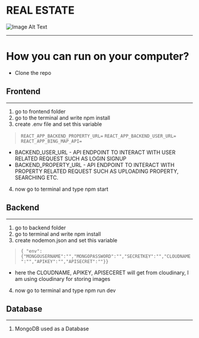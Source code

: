 # REAL ESTATE

![Image Alt Text](https://raw.github.com/vishalkumar9/REAL-ESTATE/main/frontend/src/components/image/Website.png)

---
# How you can run on your computer?
- Clone the repo
## Frontend
---
1. go to frontend folder
2. go to the terminal and write npm install
3. create .env file and set this variable

> `REACT_APP_BACKEND_PROPERTY_URL=`
> `REACT_APP_BACKEND_USER_URL=`
> `REACT_APP_BING_MAP_API=`
* BACKEND_USER_URL - API ENDPOINT TO INTERACT WITH USER RELATED REQUEST SUCH AS LOGIN SIGNUP
* BACKEND_PROPERTY_URL - API ENDPOINT TO INTERACT WITH PROPERTY RELATED REQUEST SUCH AS UPLOADING PROPERTY, SEARCHING ETC.
4. now go to terminal and type npm start


## Backend
---
1. go to backend folder
2. go to terminal and write npm install
3. create nodemon.json and set this variable
>  `{ "env":{"MONGOUSERNAME":"","MONGOPASSWORD":"","SECRETKEY":"","CLOUDNAME":"","APIKEY":"","APISECRET":""}}`
* here the CLOUDNAME, APIKEY, APISECERET will get from cloudinary, I am using cloudinary for storing images
4. now go to terminal and type npm run dev
## Database
---
1. MongoDB used as a Database
